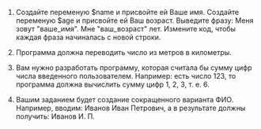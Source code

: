 1) Создайте переменую $name и присвойте ей Ваше имя.
Создайте переменую $age и присвойте ей Ваш возраст.
Выведите фразу: Меня зовут "ваше_имя". Мне "ваш_возраст" лет.
Измените код, чтобы каждая фраза начиналась с новой строки. 

1) Программа должна переводить число из метров в километры.

1) Вам нужно разработать программу, которая считала бы сумму цифр числа введенного пользователем. Например: есть число 123, то программа должна вычислить сумму цифр 1, 2, 3, т. е. 6.

1) Вашим заданием будет создание сокращенного варианта ФИО. 
   Например, вводим: Иванов Иван Петрович, а в результате должны получить: Иванов И. П.


